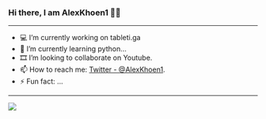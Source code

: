 ### Hi there, I am AlexKhoen1 👋🏻
----------------------------------------------
- 💻 I’m currently working on tableti.ga
- 🌱 I’m currently learning python...
- 🎞 I’m looking to collaborate on Youtube.
- 📫 How to reach me:  [Twitter - @AlexKhoen1](https://twitter.com/AlexKhoen1).
- ⚡ Fun fact: ...
----------------------------------------------
<img src="https://github-readme-stats.vercel.app/api?username=AlexKhoen1&&show_icons=true&title_color=FFFFFF&icon_color=FF2933&text_color=FFFFFF&bg_color=151515">

